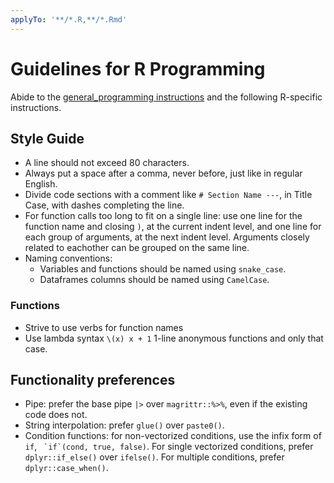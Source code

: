 ```yaml
---
applyTo: '**/*.R,**/*.Rmd'
---
```


# Guidelines for R Programming

Abide to the [general_programming instructions](./general_programming.instructions.md) and the following R-specific instructions.

## Style Guide

- A line should not exceed 80 characters.
- Always put a space after a comma, never before, just like in regular English.
- Divide code sections with a comment like `# Section Name ---`, in Title Case, with dashes completing the line.
- For function calls too long to fit on a single line: use one line for the function name and closing `)`, at the current indent level, and one line for each group of arguments, at the next indent level. Arguments closely related to eachother can be grouped on the same line.
- Naming conventions:
    - Variables and functions should be named using `snake_case`.
    - Dataframes columns should be named using `CamelCase`.

### Functions

- Strive to use verbs for function names
- Use lambda syntax `\(x) x + 1` 1-line anonymous functions and only that case.


## Functionality preferences

- Pipe: prefer the base pipe `|>` over `magrittr::%>%`, even if the existing code does not.
- String interpolation: prefer `glue()` over `paste0()`.
- Condition functions: for non-vectorized conditions, use the infix form of `if`, `` `if`(cond, true, false)``. For single vectorized conditions, prefer `dplyr::if_else()` over `ifelse()`. For multiple conditions, prefer `dplyr::case_when()`.
